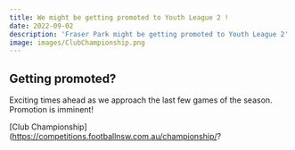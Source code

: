 ```yaml
---
title: We might be getting promoted to Youth League 2 !
date: 2022-09-02
description: 'Fraser Park might be getting promoted to Youth League 2'
image: images/ClubChampionship.png
---
```


## Getting promoted?


Exciting times ahead as we approach the last few games of the season. Promotion is imminent!

[Club Championship](https://competitions.footballnsw.com.au/championship/?
